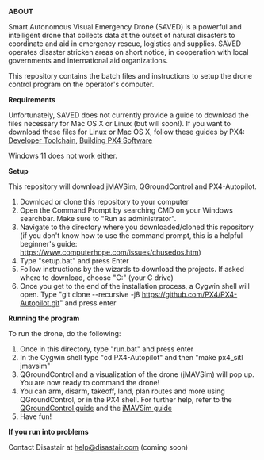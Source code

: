 **ABOUT**

Smart Autonomous Visual Emergency Drone (SAVED) is a powerful and intelligent drone that collects data at the outset of natural disasters to coordinate and aid in emergency rescue, logistics and supplies. SAVED operates disaster stricken areas on short notice, in cooperation with local governments and international aid organizations.

This repository contains the batch files and instructions to setup the drone control program on the operator's computer.

**Requirements**

Unfortunately, SAVED does not currently provide a guide to download the files necessary for Mac OS X or Linux (but will soon!). If you want to download these files for Linux or Mac OS X, follow these guides by PX4: <a href="https://docs.px4.io/master/en/dev_setup/dev_env.html" target="_blank">Developer Toolchain</a>, <a href="https://docs.px4.io/master/en/dev_setup/building_px4.html" target="_blank">Building PX4 Software</a>

Windows 11 does not work either.

**Setup**

This repository will download jMAVSim, QGroundControl and PX4-Autopilot.

1. Download or clone this repository to your computer
2. Open the Command Prompt by searching CMD on your Windows searchbar. Make sure to "Run as administrator".
3. Navigate to the directory where you downloaded/cloned this repository (if you don't know how to use the command prompt, this is a helpful beginner's guide: https://www.computerhope.com/issues/chusedos.htm)
4. Type "setup.bat" and press Enter
5. Follow instructions by the wizards to download the projects. If asked where to download, choose "C:\" (your C drive)
6. Once you get to the end of the installation process, a Cygwin shell will open. Type "git clone --recursive -j8 https://github.com/PX4/PX4-Autopilot.git" and press enter

**Running the program**

To run the drone, do the following:

1. Once in this directory, type "run.bat" and press enter
2. In the Cygwin shell type "cd PX4-Autopilot" and then "make px4_sitl jmavsim"
3. QGroundControl and a visualization of the drone (jMAVSim) will pop up. You are now ready to command the drone!
4. You can arm, disarm, takeoff, land, plan routes and more using QGroundControl, or in the PX4 shell. For further help, refer to the <a href="https://docs.qgroundcontrol.com/master/en/index.html" target="_blank">QGroundControl guide</a> and the <a href="https://github.com/px4/jMAVSim" target="_blank">jMAVSim guide</a>
5. Have fun!

**If you run into problems**

Contact Disastair at help@disastair.com (coming soon)
